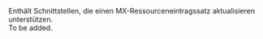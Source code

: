 <Namespace Name="Microsoft.Azure.Management.Dns.Fluent.DnsRecordSet.UpdateMXRecordSet">
  <Docs>
    <summary>Enthält Schnittstellen, die einen MX-Ressourceneintragssatz aktualisieren unterstützen.</summary> 
    <remarks>To be added.</remarks>
  </Docs>
</Namespace>
